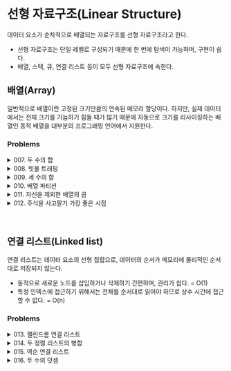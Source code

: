 # 선형 자료구조(Linear Structure)
데이터 요소가 순차적으로 배열되는 자료구조를 선형 자료구조라고 한다.
- 선형 자료구조는 단일 레벨로 구성되기 때문에 한 번에 탐색이 가능하며, 구현이 쉽다.
- 배열, 스택, 큐, 연결 리스트 등이 모두 선형 자료구조에 속한다.

## 배열(Array)
일반적으로 배열이란 고정된 크기만큼의 연속된 메모리 할당이다. 하지만, 실제 데이터에서는 전체 크기를 가늠하기 힘들 때가 많기 때문에 자동으로 크기를 리사이징하는 배열인 동적 배열을 대부분의 프로그래밍 언어에서 지원한다.

### Problems

<details>
<summary>007. 두 수의 합</summary>
<div markdown='1'>

---
1. 브루드 포스(Brute-Force)로 계산
```python
def twoSum(self, nums: List[int], target: int) -> List[int]:
    for i in range(len(nums)):
        for j in range(i + 1, len(nums)):
            if nums[i] + nums[j] == target:
                return [i, j]

```
- 2중 for문을 통한 완전탐색
- 시간복잡도가 크다.

2. in을 이용한 탐색
```python
def twoSum(self, nums: List[int], target: int) -> List[int]:
    for i, n in enumerate(nums):
        complement = target - n
        if complement in nums[i+1: ]:
            return [nums.index(n), nums[i+1: ].index(complement) + (i + 1)]
```
- 모든 조합을 비교하지 않고 정답에서 첫 번째 뺀 값 target - n이 존재하는 지 탐색한다.
- 2중 for문을 통한 완전탐색보다 더 훨씬 더 빨리 동작한다.

3. 첫 번째 수를 뺀 결과 키 조회
```python
def twoSum(self, nums: List[int], target: int) -> List[int]:
    nums_map = {}
    # 키와 값을 바꿔서 딕셔너리로 저장
    for i, num in enumerate(nums):
        nums_map[num] = i
    
    # 타겟에서 첫 번째 수를 뺀 결과를 키로 조회
    for i, num in enumerate(nums):
        if target - num in nums_map and i != nums_map[target - num]:
            return [i, nums_map[target - num]]
```
- 딕셔너리로 저장하여 조회할 때에 발생하는 시간복잡도를 줄인다.

4. 조회 구조 개선
```python
def twoSum(self, nums: List[int], target: int) -> List[int]:
    nums_map = {}
    # 하나의 for 문으로 통합
    for i, num in enumerate(nums):
        if target - num in nums_map:
            return [nums_map[target - num], i]
        nums_map[num] = i
```

5. 투 포인터 이용
```python
class Solution:
    def twoSum(self, nums: List[int], target: int) -> List[int]:
        idx_nums = [[num, idx] for idx, num in enumerate(nums)]
        idx_nums.sort(key=lambda x: x[0])
        
        left, right = 0, len(nums) - 1
        while left < right:
            if idx_nums[left][0] + idx_nums[right][0] == target:
                return [idx_nums[left][1], idx_nums[right][1]]
            elif idx_nums[left][0] + idx_nums[right][0] < target:
                left += 1
            else:
                right -= 1
```
- 투 포인터를 이용하기 위해 정렬이 필요하다는 점을 확인하고, 정렬로 인해 발생하는 인덱스 섞임에 대응한다. 
---
</div>
</details>


<details>
<summary>008. 빗물 트래핑</summary>
<div markdown='1'>

---
1. 투 포인터를 최대로 이동
```python
def trap(self, height: List[int]) -> int:
    if not height:
        return 0
    
    volume = 0
    left, right = 0, len(height) - 1
    left_max, right_max = height[left], height[right]

    while left < right:
        left_max, right_max = max(height[left], left_max), max(height[right], right_max)
        # 더 높은 쪽을 향해 투 포인터 이동
        if left_max <= right_max:
            volume += left_max - height[left]
            left += 1
        else:
            volume += right_max - height[right]
            right -= 1

    return volume
```
- 가장 높이가 높은 막대를 찾아본다. 막대의 높고 낮음과는 무관하게 해당 막대는 그저 왼쪽과 오른쪽을 가르는 장벽 역할을 해준다.
- 좌우 기둥 최대 높이가 현재 높이와의 차이만큼 물 높이를 더해준다.

2. 스택 쌓기
```python
def trap(self, height: List[int]) -> int:
    stack = []
    volume = 0

    for i in range(len(height)):
        # 변곡점을 만나는 경우
        while stack and height[i] > height[stack[-1]]:
            # 스택에서 꺼낸다
            top = stack.pop()
            if not len(stack):
                break

            # 이전과의 차이만큼 물 높이 처리
            distance = i - stack[-1] - 1
            waters = min(height[i], height[stack[-1]]) - height[top]

            volume += distance * waters

        stack.append(i)
    return volume
```
- 스택을 쌓으면서 현재 높이가 이전 높이보다 높을 때, 즉 꺽이는 부분 변곡점을 기준으로 격차만큼 물 높이를 채워준다.
---
</div>
</details>


<details>
<summary>009. 세 수의 합</summary>
<div markdown='1'>

---
1. 투 포인터로 합 계산
```python
def threeSum(self, nums: List[int]) -> List[List[int]]:
    results = []
    nums.sort()

    for i in range(len(nums) - 2):
        # 중복된 값 건너뛰기
        if i > 0 and nums[i] == nums[i - 1]:
            continue
        
        # 간격을 좁혀가며 합 sum 계산
        left, right = i + 1, len(nums) - 1
        while left < right:
            sum = nums[i] + nums[left] + nums[right]
            if sum < 0:
                left += 1
            elif sum > 0:
                right -= 1
            else:
                # sum = 0인 경우이므로 정답 및 스킵 처리
                results.append([nums[i], nums[left], nums[right]])

                while left < right and nums[left] == nums[left + 1]:
                    left += 1
                while left < right and nums[right] == nums[right - 1]:
                    right -= 1
                left += 1
                right -= 1
                
    return results
```
- i의 지점을 고정해둔 뒤, i + 1 부터 마지막 지점까지의 범위에서 투 포인터를 활용하여 합을 계산한다.
- 포인터의 양옆이 동일한 값이 있을 수 있으므로 반복해서 스킵처리 해준다.
---
</div>
</details>


<details>
<summary>010. 배열 파티션</summary>
<div markdown='1'>

---
1. 오름차순 풀이
```python
def arrayPairSum(self, nums: List[int]) -> int:
    sum = 0
    pair = []
    nums.sort()

    for n in nums:
        # 앞에서부터 오름차순으로 페어를 만들어 합 계산
        pair.append(n)
        if len(pair) == 2:
            sum += min(pair)
            pair = []

    return sum
```
- 페어의 min()을 합산했을 때 최대를 만드는 것은 결국 min()이 되도록 커야 한다는 뜻이기 때문에 오름차순으로 정렬하여 접근한다.

2. 짝수 번째 값 계싼
```python
def arrayPairSum(self, nums: List[int]) -> int:
    sum = 0
    nums.sort()

    for i, n in enumerate(nums):
        # 짝수 번째 값의 합 계산
        if i % 2 == 0:
            sum += n
    
    return sum
```
- 정렬된 상태에서는 짝수 번째에 항상 작은 값이 위치하기 때문에 짝수 번째 값을 더하면 된다.

3. 파이썬다운 방식
```python
def arrayPairSum(self, nums: List[int]) -> int:
    return sum(sorted(nums)[::2])
```
- 슬라이싱 구문[::2]을 사용해서 짝수 번째를 계산한다.
---
</div>
</details>


<details>
<summary>011. 자신을 제외한 배열의 곱</summary>
<div markdown='1'>

---
1. 왼쪽 곱셈 결과에 오른쪽 값을 차례대로 곱셈
```python
class Solution:
    def productExceptSelf(self, nums: List[int]) -> List[int]:
        out = []
        p = 1
        # 왼쪽 곱셈
        for i in range(len(nums)):
            out.append(p)
            p *= nums[i]
        
        p = 1
        # 왼쪽 곱셈 결과에 오른쪽 값을 차례대로 곱셈
        for i in range(len(nums) - 1, 0 - 1, -1):
            out[i] *= p
            p *= nums[i]
            
        return out
```
---
</div>
</details>


<details>
<summary>012. 주식을 사고팔기 가장 좋은 시점</summary>
<div markdown='1'>

---
1. 저점과 현재 값과의 차이 계산
```python
import sys

def maxProfit(self, prices: List[int]) -> int:
    profit = 0
    min_price = sys.maxsize

    # 최솟값과 최댓값을 계속 갱신
    for price in prices:
        min_price = min(min_price, price)
        profit = max(profit, price - min_price)
    
    return profit
```
---
</div>
</details>

</br>
</br>

## 연결 리스트(Linked list)
연결 리스트는 데이터 요소의 선형 집합으로, 데이터의 순서가 메모리에 물리적인 순서대로 저장되지 않는다.
- 동적으로 새로운 노드를 삽입하거나 삭제하기 간편하며, 관리가 쉽다. = O(1)
- 특정 인덱스에 접근하기 위해서는 전체를 순서대로 읽어야 하므로 상수 시간에 접근할 수 없다. = O(n)

### Problems
<details>
<summary>013. 팰린드롬 연결 리스트</summary>
<div markdown='1'>

---
1. 리스트 변환
```python
def isPalindrome(self, head: Optional[ListNode]) -> bool:
    q: List = []

    if not head:
        return True
    
    node = head
    # 리스트 변환
    while node is not None:
        q.append(node.val)
        node = node.next

    # 팰린드롬 판별
    while len(q) > 1:
        if q.pop(0) != q.pop():
            return False
    
    return True
```
- 연결 리스트 입력값을 파이썬의 리스트로 변환하여 풀이

2. Deque를 이용한 최적화
```python
from collections import deque

def isPalindrome(self, head: Optional[ListNode]) -> bool:
    q: Deque = deque()

    if not head:
        return True
    
    node = head
    # 리스트 변환
    while node is not None:
        q.append(node.val)
        node = node.next

    # 팰린드롬 판별
    while len(q) > 1:
        if q.popleft() != q.pop():
            return False
    
    return True
```

3. 런너를 이용한 풀이
```python
def isPalindrome(self, head: Optional[ListNode]) -> bool:
    rev = None
    slow = fast = head
    
    # 런너를 이용해 역순 연결 리스트 구성
    while fast and fast.next:
        fast = fast.next.next
        rev, rev.next, slow = slow, rev, slow.next # 다중 할당
    
    if fast:
        slow = slow.next
    
    # 팰린드롬 여부 확인
    while rev and rev.val == slow.val:
        slow, rev = slow.next, rev.next
    
    return not rev
```
- 속도가 다른 두 런너를 설정해서 빠른 런너가 끝에 도달했을 때, 느린 런너가 정확히 중간 지점에 도달하게 한다.
- 느린 런너는 역순으로 연결 리스트를 만든다. 빠른 런너가 도착했을 때, 느린 런너는 나머지 이동 경로와 역순으로 만든 연결 리스트를 비교한다.
---
</div>
</details>


<details>
<summary>014. 두 정렬 리스트의 병합</summary>
<div markdown='1'>

---
1. 재귀 구조로 연결
```python
def mergeTwoLists(self, list1: Optional[ListNode], list2: Optional[ListNode]) -> Optional[ListNode]:
    if (not list1) or (list2 and list1.val > list2.val):
        list1, list2 = list2, list1
    if list1:
        list1.next = self.mergeTwoLists(list1.next, list2)
    return list1
```
- 먼저, list1과 list2의 값을 비교해 작은 값이 왼쪽에 오게 하고, next는 그다음 값이 엮이도록 재귀 호출한다.
---
</div>
</details>


<details>
<summary>015. 역순 연결 리스트</summary>
<div markdown='1'>

---
1. 재귀 구조로 뒤집기
```python
def reverseList(self, head: Optional[ListNode]) -> Optional[ListNode]:

    def reverse(node: ListNode, prev: ListNode = None):
        if not node:
            return prev
        next, node.next = node.next, prev
        return reverse(next, node)

    return reverse(head)
```
- 다음 노드 next와 현재 노드 node를 파라미터로 지정한 함수를 재귀 호출한다.
- node.next에는 이전 prev 리스트를 계속 연결해주면서 node가 None이 될 때까지 재귀호출하면 마지막에는 백트래킹되면서 연결 리스트가 거꾸로 연결된다.

2. 반복 구조로 뒤집기
```python
def reverseList(self, head: Optional[ListNode]) -> Optional[ListNode]:
    node, prev = head, None

    while node:
        next, node.next = node.next, prev
        prev, node = node, next

    return prev
```
---
</div>
</details>


<details>
<summary>016. 두 수의 덧셈</summary>
<div markdown='1'>

---
1. 자료형 변환
```python
# 연결 리스트 뒤집기
def reverseList(self, head: ListNode) -> ListNode:
        node, prev = head, None

        while node:
            next, node.next = node.next, prev
            prev, node = node, next
        
        return prev

# 연결 리스트를 파이썬 리스트로 변환
def toList(self, node: List) -> List:
    to_list: List = []
    while node:
        to_list.append(node.val)
        node = node.next
    return to_list

# 파이썬 리스트를 연결 리스트로 변환
def toReversedLinkedList(self, result: str) -> ListNode:
    prev: ListNode = None
    for r in result:
        node = ListNode(r)
        node.next = prev
        prev = node

    return node

# 두 연결 리스트의 덧셈
def addTwoNumbers(self, l1: Optional[ListNode], l2: Optional[ListNode]) -> Optional[ListNode]:
    a = self.toList(self.reverseList(l1))
    b = self.toList(self.reverseList(l2))

    resultStr = int(''.join(str(e) for e in a)) + \
                int(''.join(str(e) for e in b))
            
    # 최종 계산 결과 연결 리스트 반환
    return self.toReversedLinkedList(str(resultStr))
```
- 역순으로 된 연결 리스트를 뒤집는다.
- 연결 리스트를 파이썬 리스트로 변환한다.
- 파이썬 리스트를 연결 리스트로 변환한다.

2. 전가산기(Full Adder) 구현
```python
def addTwoNumbers(self, l1: Optional[ListNode], l2: Optional[ListNode]) -> Optional[ListNode]:
    root = head = ListNode(0)

    carry = 0
    while l1 or l2 or carry:
        sum = 0
        # 두 입력값의 합 계산
        if l1:
            sum += l1.val
            l1 = l1.next
        if l2:
            sum += l2.val
            l2 = l2.next
        
        # 몫(자리올림수)과 나머지(값) 계산
        carry, val = divmod(sum + carry, 10)
        head.next = ListNode(val)
        head = head.next
    
    return root.next
```

---
</div>
</details>
